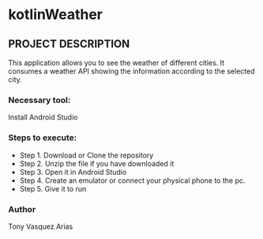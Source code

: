 # kotlinWeather

## PROJECT DESCRIPTION

This application allows you to see the weather of different cities. It consumes a weather API showing the information according to the selected city.

### Necessary tool:

Install Android Studio

### Steps to execute:

- Step 1. Download or Clone the repository
- Step 2. Unzip the file if you have downloaded it
- Step 3. Open it in Android Studio
- Step 4. Create an emulator or connect your physical phone to the pc.
- Step 5. Give it to run

### Author

Tony Vasquez Arias
